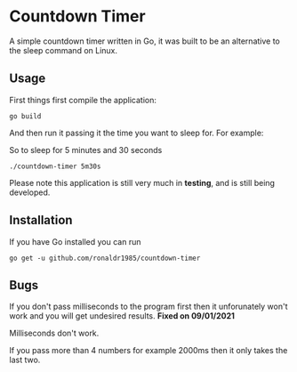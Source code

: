 # Countdown Timer

A simple countdown timer written in Go, it was built to be an alternative to the sleep command on Linux.

## Usage

First things first compile the application: 

    go build

 And then run it passing it the time you want to sleep for. For example:

So to sleep for 5 minutes and 30 seconds

    ./countdown-timer 5m30s 

Please note this application is still very much in **testing**, and is still being developed.

## Installation

If you have Go installed you can run

    go get -u github.com/ronaldr1985/countdown-timer

## Bugs

If you don't pass milliseconds to the program first then it unforunately won't work and you will get undesired results. **Fixed on 09/01/2021**

Milliseconds don't work.

If you pass more than 4 numbers for example 2000ms then it only takes the last two.

